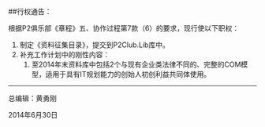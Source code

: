 ##行权通告：

根据P2俱乐部《章程》五、协作过程第7款（6）的要求，现行使以下职权：

1. 制定《资料征集目录》，提交到P2Club.Lib库中。
2. 补充工作计划中的刚性内容：
	1. 至2014年末资料库中包括2个与现有企业类法律不同的、完整的COM模型，适用于具有IT规划能力的创始人初创利益共同体使用。

-------------
总编辑：黄勇刚

2014年6月30日